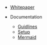 - [Whitepaper](/whitepaper.md)
  
- Documentation

  - [Guidlines](/documentation/guidlines.md)
  - [Setup](/documentation/setup.md)
  - [Mermaid](/documentation/mermaid.md)